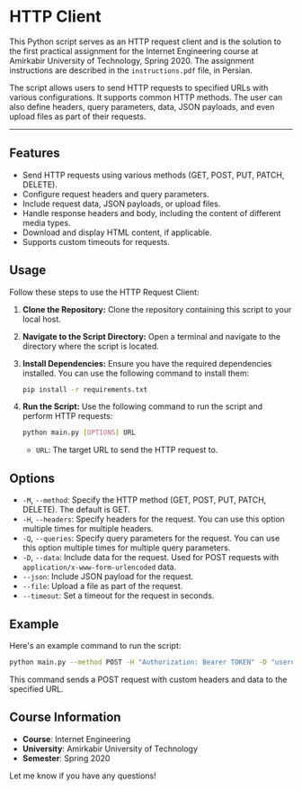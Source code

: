 # HTTP Client

This Python script serves as an HTTP request client and is the solution to the first practical assignment for the Internet Engineering course at Amirkabir University of Technology, Spring 2020.
The assignment instructions are described in the `instructions.pdf` file, in Persian.

The script allows users to send HTTP requests to specified URLs with various configurations. It supports common HTTP methods. The user can also define headers, query parameters, data, JSON payloads, and even upload files as part of their requests.

---

## Features

- Send HTTP requests using various methods (GET, POST, PUT, PATCH, DELETE).
- Configure request headers and query parameters.
- Include request data, JSON payloads, or upload files.
- Handle response headers and body, including the content of different media types.
- Download and display HTML content, if applicable.
- Supports custom timeouts for requests.

## Usage

Follow these steps to use the HTTP Request Client:

1. **Clone the Repository:** Clone the repository containing this script to your local host.

2. **Navigate to the Script Directory:** Open a terminal and navigate to the directory where the script is located.

3. **Install Dependencies:** Ensure you have the required dependencies installed. You can use the following command to install them:

    ```bash
    pip install -r requirements.txt
    ```

4. **Run the Script:** Use the following command to run the script and perform HTTP requests:

    ```bash
    python main.py [OPTIONS] URL
    ```

    - `URL`: The target URL to send the HTTP request to.

## Options

- `-M`, `--method`: Specify the HTTP method (GET, POST, PUT, PATCH, DELETE). The default is GET.
- `-H`, `--headers`: Specify headers for the request. You can use this option multiple times for multiple headers.
- `-Q`, `--queries`: Specify query parameters for the request. You can use this option multiple times for multiple query parameters.
- `-D`, `--data`: Include data for the request. Used for POST requests with `application/x-www-form-urlencoded` data.
- `--json`: Include JSON payload for the request.
- `--file`: Upload a file as part of the request.
- `--timeout`: Set a timeout for the request in seconds.

## Example

Here's an example command to run the script:

```bash
python main.py --method POST -H "Authorization: Bearer TOKEN" -D "username=alice&password=bob" URL
```

This command sends a POST request with custom headers and data to the specified URL.

## Course Information
- **Course**: Internet Engineering
- **University**: Amirkabir University of Technology  
- **Semester**: Spring 2020

Let me know if you have any questions!

